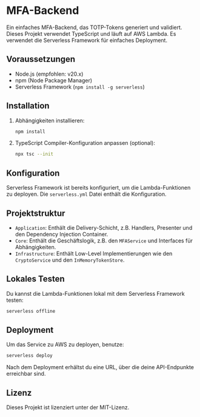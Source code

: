 # MFA-Backend

Ein einfaches MFA-Backend, das TOTP-Tokens generiert und validiert. Dieses Projekt verwendet TypeScript und läuft auf
AWS Lambda. Es verwendet die Serverless Framework für einfaches Deployment.

## Voraussetzungen

- Node.js (empfohlen: v20.x)
- npm (Node Package Manager)
- Serverless Framework (`npm install -g serverless`)

## Installation

1. Abhängigkeiten installieren:

   ```bash
   npm install
   ```

1. TypeScript Compiler-Konfiguration anpassen (optional):

   ```bash
   npx tsc --init
   ```

## Konfiguration

Serverless Framework ist bereits konfiguriert, um die Lambda-Funktionen zu deployen. Die `serverless.yml` Datei enthält
die Konfiguration.

## Projektstruktur

- `Application`: Enthält die Delivery-Schicht, z.B. Handlers, Presenter und den Dependency Injection Container.
- `Core`: Enthält die Geschäftslogik, z.B. den `MFAService` und Interfaces für Abhängigkeiten.
- `Infrastructure`: Enthält Low-Level Implementierungen wie den `CryptoService` und den `InMemoryTokenStore`.

## Lokales Testen

Du kannst die Lambda-Funktionen lokal mit dem Serverless Framework testen:

```bash
serverless offline
```

## Deployment

Um das Service zu AWS zu deployen, benutze:

```bash
serverless deploy
```

Nach dem Deployment erhältst du eine URL, über die deine API-Endpunkte erreichbar sind.

## Lizenz

Dieses Projekt ist lizenziert unter der MIT-Lizenz.
